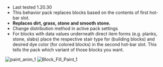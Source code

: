 - Last tested 1.20.30
- This behavior pack replaces blocks based on the contents of first hot-bar slot. 
- **Replaces dirt, grass, stone and smooth stone.**
- Change distribution method in active pack settings
- For blocks with data values underneath direct item forms (e.g. planks, stone, slabs) place the respective stair type  for (building blocks) and desired dye color (for colored blocks) in the second hot-bar slot. This tells the pack which variant of those blocks you want.

![paint_anim_1](https://user-images.githubusercontent.com/99773087/206453256-96e14ebb-aa05-444b-b985-77f47e8e02e7.gif)
![Block_Fill_Paint_1](https://user-images.githubusercontent.com/99773087/206569468-fddddcd6-72b8-45c0-b430-4e2f0121c2b0.png)
